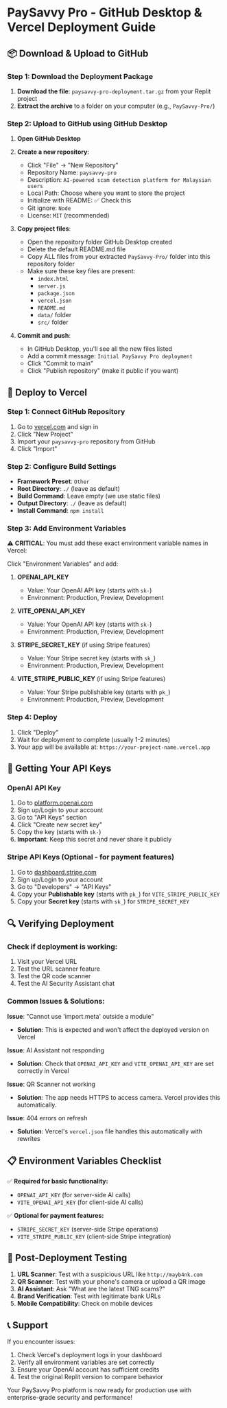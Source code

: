 # PaySavvy Pro - GitHub Desktop & Vercel Deployment Guide

## 📦 Download & Upload to GitHub

### Step 1: Download the Deployment Package
1. **Download the file**: `paysavvy-pro-deployment.tar.gz` from your Replit project
2. **Extract the archive** to a folder on your computer (e.g., `PaySavvy-Pro/`)

### Step 2: Upload to GitHub using GitHub Desktop

1. **Open GitHub Desktop**
2. **Create a new repository**:
   - Click "File" → "New Repository"
   - Repository Name: `paysavvy-pro`
   - Description: `AI-powered scam detection platform for Malaysian users`
   - Local Path: Choose where you want to store the project
   - Initialize with README: ✅ Check this
   - Git ignore: `Node`
   - License: `MIT` (recommended)

3. **Copy project files**:
   - Open the repository folder GitHub Desktop created
   - Delete the default README.md file
   - Copy ALL files from your extracted `PaySavvy-Pro/` folder into this repository folder
   - Make sure these key files are present:
     - `index.html`
     - `server.js`
     - `package.json`
     - `vercel.json`
     - `README.md`
     - `data/` folder
     - `src/` folder

4. **Commit and push**:
   - In GitHub Desktop, you'll see all the new files listed
   - Add a commit message: `Initial PaySavvy Pro deployment`
   - Click "Commit to main"
   - Click "Publish repository" (make it public if you want)

## 🚀 Deploy to Vercel

### Step 1: Connect GitHub Repository
1. Go to [vercel.com](https://vercel.com) and sign in
2. Click "New Project"
3. Import your `paysavvy-pro` repository from GitHub
4. Click "Import"

### Step 2: Configure Build Settings
- **Framework Preset**: `Other`
- **Root Directory**: `./` (leave as default)
- **Build Command**: Leave empty (we use static files)
- **Output Directory**: `./` (leave as default)
- **Install Command**: `npm install`

### Step 3: Add Environment Variables
⚠️ **CRITICAL**: You must add these exact environment variable names in Vercel:

Click "Environment Variables" and add:

1. **OPENAI_API_KEY**
   - Value: Your OpenAI API key (starts with `sk-`)
   - Environment: Production, Preview, Development

2. **VITE_OPENAI_API_KEY** 
   - Value: Your OpenAI API key (starts with `sk-`)
   - Environment: Production, Preview, Development

3. **STRIPE_SECRET_KEY** (if using Stripe features)
   - Value: Your Stripe secret key (starts with `sk_`)
   - Environment: Production, Preview, Development

4. **VITE_STRIPE_PUBLIC_KEY** (if using Stripe features)
   - Value: Your Stripe publishable key (starts with `pk_`)
   - Environment: Production, Preview, Development

### Step 4: Deploy
1. Click "Deploy"
2. Wait for deployment to complete (usually 1-2 minutes)
3. Your app will be available at: `https://your-project-name.vercel.app`

## 🔧 Getting Your API Keys

### OpenAI API Key
1. Go to [platform.openai.com](https://platform.openai.com)
2. Sign up/Login to your account
3. Go to "API Keys" section
4. Click "Create new secret key"
5. Copy the key (starts with `sk-`)
6. **Important**: Keep this secret and never share it publicly

### Stripe API Keys (Optional - for payment features)
1. Go to [dashboard.stripe.com](https://dashboard.stripe.com)
2. Sign up/Login to your account
3. Go to "Developers" → "API Keys"
4. Copy your **Publishable key** (starts with `pk_`) for `VITE_STRIPE_PUBLIC_KEY`
5. Copy your **Secret key** (starts with `sk_`) for `STRIPE_SECRET_KEY`

## 🔍 Verifying Deployment

### Check if deployment is working:
1. Visit your Vercel URL
2. Test the URL scanner feature
3. Test the QR code scanner
4. Test the AI Security Assistant chat

### Common Issues & Solutions:

**Issue**: "Cannot use 'import.meta' outside a module"
- **Solution**: This is expected and won't affect the deployed version on Vercel

**Issue**: AI Assistant not responding
- **Solution**: Check that `OPENAI_API_KEY` and `VITE_OPENAI_API_KEY` are set correctly in Vercel

**Issue**: QR Scanner not working
- **Solution**: The app needs HTTPS to access camera. Vercel provides this automatically.

**Issue**: 404 errors on refresh
- **Solution**: Vercel's `vercel.json` file handles this automatically with rewrites

## 📋 Environment Variables Checklist

✅ **Required for basic functionality:**
- `OPENAI_API_KEY` (for server-side AI calls)
- `VITE_OPENAI_API_KEY` (for client-side AI calls)

✅ **Optional for payment features:**
- `STRIPE_SECRET_KEY` (server-side Stripe operations)
- `VITE_STRIPE_PUBLIC_KEY` (client-side Stripe integration)

## 🎯 Post-Deployment Testing

1. **URL Scanner**: Test with a suspicious URL like `http://mayb4nk.com`
2. **QR Scanner**: Test with your phone's camera or upload a QR image
3. **AI Assistant**: Ask "What are the latest TNG scams?"
4. **Brand Verification**: Test with legitimate bank URLs
5. **Mobile Compatibility**: Check on mobile devices

## 📞 Support

If you encounter issues:
1. Check Vercel's deployment logs in your dashboard
2. Verify all environment variables are set correctly
3. Ensure your OpenAI account has sufficient credits
4. Test the original Replit version to compare behavior

Your PaySavvy Pro platform is now ready for production use with enterprise-grade security and performance!